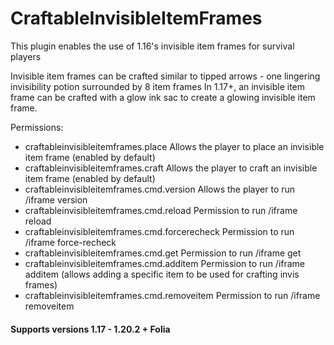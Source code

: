 # CraftableInvisibleItemFrames

This plugin enables the use of 1.16's invisible item frames for survival players

Invisible item frames can be crafted similar to tipped arrows - one lingering invisibility potion surrounded by 8 item frames
In 1.17+, an invisible item frame can be crafted with a glow ink sac to create a glowing invisible item frame.

Permissions:
- craftableinvisibleitemframes.place
Allows the player to place an invisible item frame (enabled by default)
- craftableinvisibleitemframes.craft
Allows the player to craft an invisible item frame (enabled by default)
- craftableinvisibleitemframes.cmd.version
Allows the player to run /iframe version
- craftableinvisibleitemframes.cmd.reload
Permission to run /iframe reload
- craftableinvisibleitemframes.cmd.forcerecheck
Permission to run /iframe force-recheck
- craftableinvisibleitemframes.cmd.get
Permission to run /iframe get
- craftableinvisibleitemframes.cmd.additem
Permission to run /iframe additem (allows adding a specific item to be used for crafting invis frames)
- craftableinvisibleitemframes.cmd.removeitem
Permission to run /iframe removeitem

#### Supports versions 1.17 - 1.20.2 + Folia
